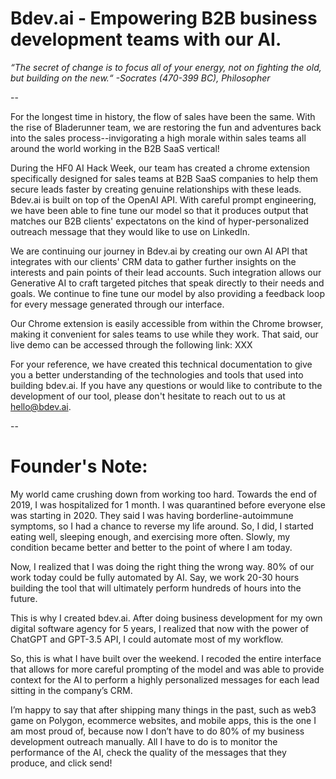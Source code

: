 # Bdev.ai - Empowering B2B business development teams with our AI.

*“The secret of change is to focus all of your energy, not on fighting the old, but building on the new.“ -Socrates (470-399 BC), Philosopher*

--

For the longest time in history, the flow of sales have been the same. With the rise of Bladerunner team, we are restoring the fun and adventures back into the sales process--invigorating a high morale within sales teams all around the world working in the B2B SaaS vertical!

During the HF0 AI Hack Week, our team has created a chrome extension specifically designed for sales teams at B2B SaaS companies to help them secure leads faster by creating genuine relationships with these leads. Bdev.ai is built on top of the OpenAI API. With careful prompt engineering, we have been able to fine tune our model so that it produces output that matches our B2B clients' expectatons on the kind of hyper-personalized outreach message that they would like to use on LinkedIn.

We are continuing our journey in Bdev.ai by creating our own AI API that integrates with our clients' CRM data to gather further insights on the interests and pain points of their lead accounts. Such integration allows our Generative AI to craft targeted pitches that speak directly to their needs and goals. We continue to fine tune our model by also providing a feedback loop for every message generated through our interface.

Our Chrome extension is easily accessible from within the Chrome browser, making it convenient for sales teams to use while they work. That said, our live demo can be accessed through the following link: XXX

For your reference, we have created this technical documentation to give you a better understanding of the technologies and tools that used into building bdev.ai. If you have any questions or would like to contribute to the development of our tool, please don't hesitate to reach out to us at hello@bdev.ai.

--

# Founder's Note:

My world came crushing down from working too hard. Towards the end of 2019, I was hospitalized for 1 month. I was quarantined before everyone else was starting in 2020. They said I was having borderline-autoimmune symptoms, so I had a chance to reverse my life around. So, I did, I started eating well, sleeping enough, and exercising more often. Slowly, my condition became better and better to the point of where I am today.

Now, I realized that I was doing the right thing the wrong way. 80% of our work today could be fully automated by AI. Say, we work 20-30 hours building the tool that will ultimately perform hundreds of hours into the future.

This is why I created bdev.ai. After doing business development for my own digital software agency for 5 years, I realized that now with the power of ChatGPT and GPT-3.5 API, I could automate most of my workflow.

So, this is what I have built over the weekend. I recoded the entire interface that allows for more careful prompting of the model and was able to provide context for the AI to perform a highly personalized messages for each lead sitting in the company’s CRM.

I’m happy to say that after shipping many things in the past, such as web3 game on Polygon, ecommerce websites, and mobile apps, this is the one I am most proud of, because now I don’t have to do 80% of my business development outreach manually. All I have to do is to monitor the performance of the AI, check the quality of the messages that they produce, and click send!
